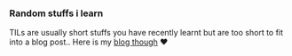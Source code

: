 ### Random stuffs i learn

TILs are usually short stuffs you have recently learnt but are too short to fit into a blog post.. Here is my [blog though](https://lanreadelowo.com) :heart:


